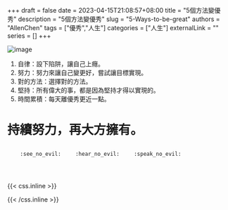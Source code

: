 +++ 
draft = false
date = 2023-04-15T21:08:57+08:00
title = "5個方法變優秀"
description = "5個方法變優秀"
slug = "5-Ways-to-be-great"
authors = "AllenChen"
tags = ["優秀","人生"]
categories = ["人生"]
externalLink = ""
series = []
+++

![image](/images/post/A-rabbit-with-big-blue-eyes-and-a-hat-runs-in-the-watery-forest-impressionistic-style.jpeg)

1. 自律：設下陷阱，讓自己上癮。
2. 努力：努力來讓自己變更好，嘗試讓目標實現。
3. 對的方法：選擇對的方法。
4. 堅持：所有偉大的事，都是因為堅持才得以實現的。
5. 時間累積：每天離優秀更近一點。

# 持續努力，再大方擁有。


<p><span class="nowrap"><span class="emojify">🙈</span> <code>:see_no_evil:</code></span>  <span class="nowrap"><span class="emojify">🙉</span> <code>:hear_no_evil:</code></span>  <span class="nowrap"><span class="emojify">🙊</span> <code>:speak_no_evil:</code></span></p>
<br>
    

{{< css.inline >}}
<style>
.emojify {
	font-family: Apple Color Emoji, Segoe UI Emoji, NotoColorEmoji, Segoe UI Symbol, Android Emoji, EmojiSymbols;
	font-size: 2rem;
	vertical-align: middle;
}
@media screen and (max-width:650px) {
  .nowrap {
    display: block;
    margin: 25px 0;
  }
}
</style>
{{< /css.inline >}}
